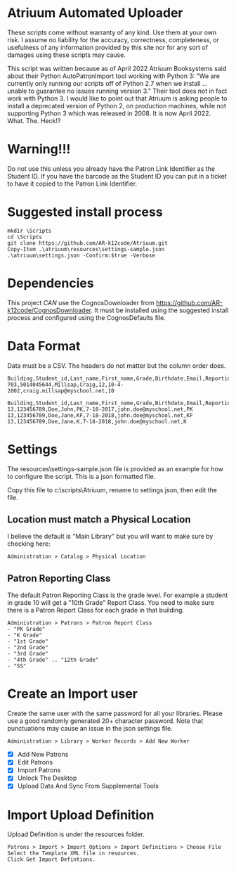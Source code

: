 # Atriuum Automated Uploader

These scripts come without warranty of any kind. Use them at your own risk. I assume no liability for the accuracy, correctness, completeness, or usefulness of any information provided by this site nor for any sort of damages using these scripts may cause.

This script was written because as of April 2022 Atriuum Booksystems said about their Python AutoPatronImport tool working with Python 3: "We are currently only running our scripts off of Python 2.7 when we install ... unable to guarantee no issues running version 3."  Their tool does not in fact work with Python 3. I would like to point out that Atriuum is asking people to install a deprecated version of Python 2, on production machines, while not supporting Python 3 which was released in 2008.  It is now April 2022. What. The. Heck!?

# Warning!!!
Do not use this unless you already have the Patron Link Identifier as the Student ID. If you have the barcode as the Student ID you can put in a ticket to have it copied to the Patron Link Identifier.

# Suggested install process
````
mkdir \Scripts
cd \Scripts
git clone https://github.com/AR-k12code/Atriuum.git
Copy-Item .\atriuum\resources\settings-sample.json .\atriuum\settings.json -Confirm:$true -Verbose
````

# Dependencies
This project *CAN* use the CognosDownloader from https://github.com/AR-k12code/CognosDownloader.  It must be installed using the suggested install process and configured using the CognosDefaults file.

# Data Format
Data must be a CSV. The headers do not matter but the column order does.
````
Building,Student_id,Last_name,First_name,Grade,Birthdate,Email,Reporting_class
703,5014045644,Millsap,Craig,12,10-4-2002,craig.millsap@myschool.net,10
````

````
Building,Student_id,Last_name,First_name,Grade,Birthdate,Email,Reporting_class
13,123456789,Doe,John,PK,7-18-2017,john.doe@myschool.net,PK
13,123456789,Doe,Jane,KF,7-18-2018,john.doe@myschool.net,KF
13,123456789,Doe,Jane,K,7-18-2018,john.doe@myschool.net,K
````

# Settings
The resources\settings-sample.json file is provided as an example for how to configure the script. This is a json formatted file.

Copy this file to c:\scripts\Atriuum, rename to settings.json, then edit the file.

## Location must match a Physical Location
I believe the default is "Main Library" but you will want to make sure by checking here:
````
Administration > Catalog > Physical Location
````

## Patron Reporting Class
The default Patron Reporting Class is the grade level. For example a student in grade 10 will get a "10th Grade" Report Class. You need to make sure there is a Patron Report Class for each grade in that building. 
```
Administration > Patrons > Patron Report Class
- "PK Grade"
- "K Grade"
- "1st Grade"
- "2nd Grade"
- "3rd Grade"
- "4th Grade" .. "12th Grade"
- "SS"
```


# Create an Import user
Create the same user with the same password for all your libraries. Please use a good randomly generated 20+ character password. Note that punctuations may cause an issue in the json settings file.
````
Administration > Library > Worker Records > Add New Worker
````
- [x] Add New Patrons
- [x] Edit Patrons
- [x] Import Patrons
- [x] Unlock The Desktop
- [x] Upload Data And Sync From Supplemental Tools

# Import Upload Definition
Upload Definition is under the resources folder.
````
Patrons > Import > Import Options > Import Definitions > Choose File
Select the Template XML file in resources.
Click Get Import Defintions.
````
